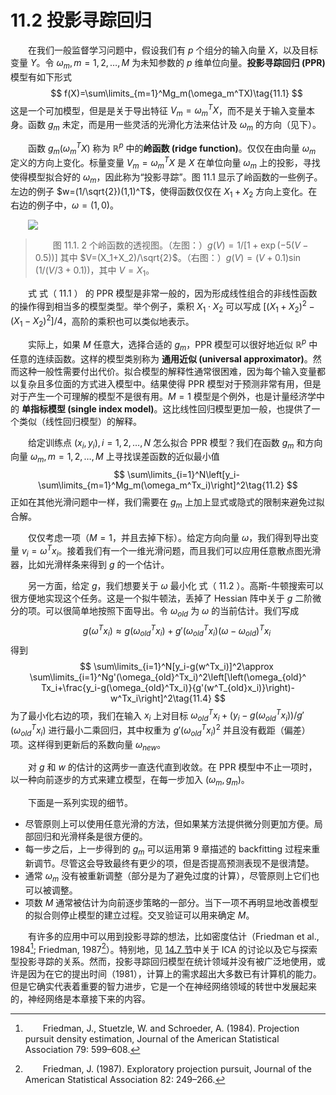 # 11.2 投影寻踪回归

<style>p{text-indent:2em;2}</style>

在我们一般监督学习问题中，假设我们有 $p$ 个组分的输入向量 $X$，以及目标变量 $Y$。令 $\omega_m,m=1,2,\ldots, M$ 为未知参数的 $p$ 维单位向量。**投影寻踪回归 (PPR)** 模型有如下形式
$$
f(X)=\sum\limits_{m=1}^Mg_m(\omega_m^TX)\tag{11.1}
$$
这是一个可加模型，但是是关于导出特征 $V_m=\omega_m^TX$，而不是关于输入变量本身。函数 $g_m$ 未定，而是用一些灵活的光滑化方法来估计及 $\omega_m$ 的方向（见下）。

函数 $g_m(\omega_m^TX)$ 称为 $\mathbb{R}^p$ 中的**岭函数 (ridge function)**。仅仅在由向量 $\omega_m$ 定义的方向上变化。标量变量 $V_m=\omega_m^TX$ 是 $X$ 在单位向量 $\omega_m$ 上的投影，寻找使得模型拟合好的 $\omega_m$，因此称为“投影寻踪”。图 11.1 显示了岭函数的一些例子。左边的例子 $w=(1/\sqrt{2})(1,1)^T$，使得函数仅仅在 $X_1+X_2$ 方向上变化。在右边的例子中，$\omega=(1,0)$。

![](../img/11/fig11.1.png)

> 图 11.1. 2 个岭函数的透视图。（左图：）$g(V)=1/[1+\exp(-5(V-0.5))]$ 其中 $V=(X_1+X_2)/\sqrt{2}$。（右图：）$g(V)=(V+0.1)\sin(1/(V/3+0.1))$，其中 $V=X_1$。

式 式（ 11.1 ） 的 PPR 模型是非常一般的，因为形成线性组合的非线性函数的操作得到相当多的模型类型。举个例子，乘积 $X_1\cdot X_2$ 可以写成 $[(X_1+X_2)^2-(X_1-X_2)^2]/4$，高阶的乘积也可以类似地表示。

实际上，如果 $M$ 任意大，选择合适的 $g_m$，PPR 模型可以很好地近似 $\mathbb{R}^p$ 中任意的连续函数。这样的模型类别称为 **通用近似 (universal approximator)**。然而这种一般性需要付出代价。拟合模型的解释性通常很困难，因为每个输入变量都以复杂且多位面的方式进入模型中。结果使得 PPR 模型对于预测非常有用，但是对于产生一个可理解的模型不是很有用。$M=1$ 模型是个例外，也是计量经济学中的 **单指标模型 (single index model)**。这比线性回归模型更加一般，也提供了一个类似（线性回归模型）的解释。

给定训练点 $(x_i,y_i),i=1,2,\ldots,N$ 怎么拟合 PPR 模型？我们在函数 $g_m$ 和方向向量 $\omega_m,m=1,2,\ldots,M$ 上寻找误差函数的近似最小值
$$
\sum\limits_{i=1}^N\left[y_i-\sum\limits_{m=1}^Mg_m(\omega_m^Tx_i)\right]^2\tag{11.2}
$$
正如在其他光滑问题中一样，我们需要在 $g_m$ 上加上显式或隐式的限制来避免过拟合解。

仅仅考虑一项（$M=1$，并且去掉下标）。给定方向向量 $\omega$，我们得到导出变量 $v_i=\omega^Tx_i$。接着我们有一个一维光滑问题，而且我们可以应用任意散点图光滑器，比如光滑样条来得到 $g$ 的一个估计。

另一方面，给定 $g$，我们想要关于 $\omega$ 最小化 式（ 11.2 ）。高斯-牛顿搜索可以很方便地实现这个任务。这是一个拟牛顿法，丢掉了 Hessian 阵中关于 $g$ 二阶微分的项。可以很简单地按照下面导出。令 $\omega_{old}$ 为 $\omega$ 的当前估计。我们写成
$$
g(\omega^Tx_i)\approx g(\omega_{old}^Tx_i)+g'(\omega_{old}^Tx_i)(\omega-\omega_{old})^Tx_i\tag{11.3}
$$
得到
$$
\sum\limits_{i=1}^N[y_i-g(w^Tx_i)]^2\approx \sum\limits_{i=1}^Ng'(\omega_{old}^Tx_i)^2\left[\left(\omega_{old}^	Tx_i+\frac{y_i-g(\omega_{old}^Tx_i)}{g'(w^T_{old}x_i)}\right)-w^Tx_i\right]^2\tag{11.4}
$$
为了最小化右边的项，我们在输入 $x_i$ 上对目标 $\omega_{old}^Tx_i+(y_i-g(\omega_{old}^Tx_i))/g'(\omega_{old}^Tx_i)$ 进行最小二乘回归，其中权重为 $g'(\omega_{old}^Tx_i)^2$ 并且没有截距（偏差）项。这样得到更新后的系数向量 $\omega_{new}$。

对 $g$ 和 $w$ 的估计的这两步一直迭代直到收敛。在 PPR 模型中不止一项时，以一种向前逐步的方式来建立模型，在每一步加入 $(\omega_m,g_m)$。

下面是一系列实现的细节。

- 尽管原则上可以使用任意光滑的方法，但如果某方法提供微分则更加方便。局部回归和光滑样条是很方便的。
- 每一步之后，上一步得到的 $g_m$ 可以运用第 9 章描述的 backfitting 过程来重新调节。尽管这会导致最终有更少的项，但是否提高预测表现不是很清楚。
- 通常 $\omega_m$ 没有被重新调整（部分是为了避免过度的计算），尽管原则上它们也可以被调整。
- 项数 $M$ 通常被估计为向前逐步策略的一部分。当下一项不再明显地改善模型的拟合则停止模型的建立过程。交叉验证可以用来确定 $M$。

有许多的应用中可以用到投影寻踪的想法，比如密度估计（Friedman et al., 1984[^1]; Friedman, 1987[^2]）。特别地，见 [14.7 节](../14-Unsupervised-Learning/14.7-Independent-Component-Analysis-and-Exploratory-Projection-Pursuit/index.html)中关于 ICA 的讨论以及它与探索型投影寻踪的关系。然而，投影寻踪回归模型在统计领域并没有被广泛地使用，或许是因为在它的提出时间（1981），计算上的需求超出大多数已有计算机的能力。但是它确实代表着重要的智力进步，它是一个在神经网络领域的转世中发展起来的，神经网络是本章接下来的内容。

[^1]: Friedman, J., Stuetzle, W. and Schroeder, A. (1984). Projection pursuit density estimation, Journal of the American Statistical Association 79: 599–608.
[^2]: Friedman, J. (1987). Exploratory projection pursuit, Journal of the American Statistical Association 82: 249–266.
